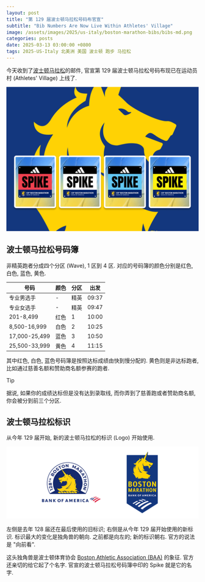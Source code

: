 ```yaml
---
layout: post
title: "第 129 届波士顿马拉松号码布官宣"
subtitle: "Bib Numbers Are Now Live Within Athletes' Village"
image: /assets/images/2025/us-italy/boston-marathon-bibs/bibs-md.png
categories: posts
date: 2025-03-13 03:00:00 +0800
tags: 2025-US-Italy 北美洲 美国 波士顿 跑步 马拉松
---
```


今天收到了[波士顿马拉松](https://www.baa.org/)的邮件, 官宣第 129 届波士顿马拉松号码布现已在运动员村 (Athletes' Village) 上线了.

![第 129 届波士顿马拉松号码布](/assets/images/2025/us-italy/boston-marathon-bibs/bibs.png "波士顿马拉松号码布")

## 波士顿马拉松号码簿

非精英跑者分成四个分区 (Wave), 1 区到 4 区. 对应的号码簿的颜色分别是红色, 白色, 蓝色, 黄色. 

| 号码 | 颜色 | 分区 | 出发 |
| - | - | - | - |
| 专业男选手 | - | 精英 |	09:37 |
| 专业女选手 | - | 精英 |	09:47 |
| 201-8,499 | 红色 | 1 |	10:00 |
| 8,500-16,999 | 白色 | 2 | 10:25 |
| 17,000-25,499 | 蓝色 | 3 | 10:50 |
| 25,500-33,999 | 黄色 | 4 | 11:15 |

其中红色, 白色, 蓝色号码簿是按照达标成绩由快到慢分配的. 黄色则是非达标跑者, 比如通过慈善名额和赞助商名额参赛的跑者.

> [!TIP]
> 据说, 如果你的成绩达标但是没有达到录取线, 而你弄到了慈善跑或者赞助商名额, 你会被分到前三个分区.

## 波士顿马拉松标识

从今年 129 届开始, 新的波士顿马拉松的标识 (Logo) 开始使用.

![波士顿马拉松新旧标识](/assets/images/2025/us-italy/boston-marathon-bibs/logos.png "波士顿马拉松新旧标识")

左侧是去年 128 届还在最后使用的旧标识; 右侧是从今年 129 届开始使用的新标识. 标识最大的变化是独角兽的朝向. 之前都是向左的; 新的标识朝右. 官方的说法是 "向前看".

这头独角兽是波士顿体育协会 [Boston Athletic Association (BAA)](https://www.baa.org/) 的象征. 官方还亲切的给它起了个名字. 官宣的波士顿马拉松号码簿中印的 Spike 就是它的名字.